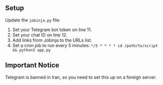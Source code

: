 ## Setup

Update the `jobinja.py` file:

1. Set your Telegram bot token on line 11.
2. Set your chat ID on line 12.
3. Add links from Jobinja to the URLs list.
4. Set a cron job to run every 5 minutes: `*/5 * * * * cd /path/to/script && python3 app.py`

## Important Notice
Telegram is banned in Iran, so you need to set this up on a foreign server.

